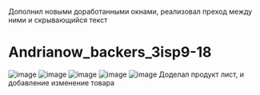 Дополнил новыми доработанными окнами, реализовал преход между ними и скрывающийся текст
# Andrianow_backers_3isp9-18
![image](https://user-images.githubusercontent.com/124259011/216311863-f5fae422-d3e0-4917-8c20-92f021524e86.png)
![image](https://user-images.githubusercontent.com/124259011/217257585-2df1548e-bf25-4650-b5bb-51e418e10d9f.png)
![image](https://user-images.githubusercontent.com/124259011/217257612-d9109532-978c-4256-9f43-b55fbe7fa86d.png)
![image](https://user-images.githubusercontent.com/124259011/216312979-633af767-4bc9-4c7c-a4f5-08fdf56565e5.png)
![image](https://user-images.githubusercontent.com/124259011/216313084-da7a3b36-4436-407d-b7bd-eadca829b5c9.png)
Доделал продукт лист, и добавление изменение товара
